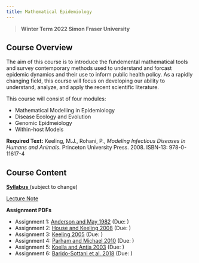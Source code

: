 ```yaml
---
title: Mathematical Epidemiology
---
```


> **Winter Term 2022 Simon Fraser University**

## Course Overview
The aim of this course is to introduce the fundemental mathematical tools and survey contemporary methods used to understand and forcast epidemic dynamics and their use to inform public health policy. As a rapidly changing field, this course will focus on developing our ability to understand, analyze, and apply the recent scientific literature.  

This course will consist of four modules:
* Mathematical Modelling in Epidemiology
* Disease Ecology and Evolution
* Genomic Epidmeiology
* Within-host Models

**Required Text:** Keeling, M.J., Rohani, P., *Modeling Infectious Diseases In Humans and Animals*. Princeton University Press. 2008. ISBN-13: 978-0-11617-4


## Course Content

[**Syllabus** ](Math496_Syllabus.pdf) (subject to change)

[Lecture Note](https://amacp.github.io/Math496/LectureNotes.html)

**Assignment PDFs**
* Assignment 1: [Anderson and May 1982](Anderson1982.pdf) (Due: )
* Assignment 2: [House and Keeling 2008](HouseKeeling2008.pdf) (Due: )
* Assignment 3: [Keeling 2005](Keeling2005.pdf) (Due: )
* Assignment 4: [Parham and Michael 2010](ParhamMichael2010.pdf) (Due: )
* Assignment 5: [Koella and Antia 2003](KoellaAntia2003.pdf) (Due: )
* Assignment 6: [Barido-Sottani et al. 2018](BaridoSottani2018.pdf) (Due: )
